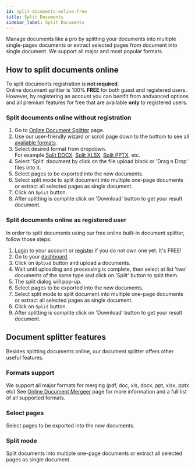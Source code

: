 ```yaml
---
id: split-documents-online-free
title: Split Documents
sidebar_label: Split Documents
---
```


Manage documents like a pro by splitting your documents into multiple single-pages documents or extract selected pages from document into single document. We support all major and most popular formats.

## How to split documents online
To split documents registration is **not required**.  
Online document splitter is 100% **FREE** for both guest and registered users. However, by registering an account you can benifit from andvanced options and all premium features for free that are available **only** to registered users.

### Split documents online without registration
1. Go to [Online Document Splitter](https://products.conholdate.app/splitter) page.
1. Use our user-friendly wizard or scroll page down to the bottom to see all [available formats](https://products.conholdate.app/splitter#supported-formats).
1. Select desired format from dropdown.  
For example [Split DOCX](https://products.conholdate.app/splitter/docx), [Split XLSX](https://products.conholdate.app/splitter/xlsx), [Split PPTX](https://products.conholdate.app/splitter/pptx), etc.
1. Select 'Split' document by click on the file upload block or 'Drag n Drop' files into it.
1. Select pages to be exported into the new documents.
1. Select split mode to split document into multiple one-page documents or extract all selected pages as single document.
1. Click on `Split` button.
1. After splitting is complite click on 'Download' button to get your result document.

### Split documents online as registered user
In order to split documents using our free online built-in document splitter, follow those steps:
1. [Login](https://conholdate.app/signin) to your account or [register](https://conholdate.app/signin) if you do not own one yet. It's FREE!
1. Go to your [dashboard](https://dashboard.conholdate.app).
1. Click on `Upload` button and upload a documents.
1. Wait until uploading and processing is complete, then select at list 'two' documents of the same type and click on 'Split' button to split them.
1. The split dialog will pop-up.
1. Select pages to be exported into the new documents.
1. Select split mode to split document into multiple one-page documents or extract all selected pages as single document.
1. Click on `Split` button.
1. After splitting is complite click on 'Download' button to get your result document.

## Document splitter features
Besides splitting documents online, our document splitter offers other useful features.

### Formats support
We support all major formats for merging (pdf, doc, xls, docx, ppt, xlsx, pptx etc)
See [Online Document Mergeer](https://products.conholdate.app/splitter#supported-formats) page for more information and a full list of all supported formats.

### Select pages
Select pages to be exported into the new documents.

### Split mode
Split documents into multiple one-page documents or extract all selected pages as single document.